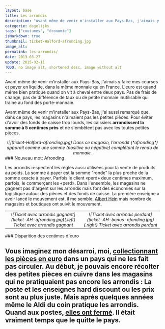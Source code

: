 ```yaml
---
layout: base
title: Les arrondis
description: "Avant même de venir m'installer aux Pays-Bas, j'aimais y faire mes courses et payer en liquide, dans la même monnaie qu'en France. L'euro est quand même bien"
categorie: dagelijks
tags: ["coutumes", "économie"]
isMarkdown: true
thumbnail: ticket-Halford-afronding.jpg
image_alt: 
permalink: les-arrondis/
date: 2013-08-27
update: 2015-02-11
TODO: no image alt, shortened desc, image without alt
---
```


Avant même de venir m'installer aux Pays-Bas, j'aimais y faire mes courses et payer en liquide, dans la même monnaie qu'en France. L'euro est quand même bien pratique quand on vit à cheval entre deux pays. Pas de frais de change, pas de différence de taux ou de petite monnaie inutilisable qui traine au fond des porte-monnaie.

Avant même de venir m'installer aux Pays-Bas, j'ai aussi remarqué que, dans ce pays, les magasins n'aimaient pas les petites pièces. Pour éviter d'avoir des fonds de caisse trop lourds, les caissiers **arrondissent la somme à 5 centimes près** et ne s'embêtent pas avec les toutes petites pièces.
<!-- HTML -->
<div style="text-align:center; font-style:italic;">
<!-- / HTML -->
![](ticket-Halford-afronding.jpg)
<!-- HTML -->
Dans ce magasin, l'arrondit (*afronding*) apparait comme une somme (positive ou négative) complétant le rendu de monnaie.
</div>
<!-- / HTML -->
### Nouveau mot: Afronding

Les arrondis respectent les règles aussi utilisées pour la vente de produits au poids. La somme à payer est la somme "ronde" la plus proche de la somme exacte à payer. Parfois le client «perd» deux centimes maximum, parfois, le commerçant les «perd». Dans l'ensemble, les magasins ne gagnent pas d'argent sur les arrondis mais font des économies sur la logistique autour des pièces et des fonds de caisse. La première enseigne a avoir lancé le mouvement est, il me semble, [Albert Hein](http://meinamsterdam.nl/albert-hein-et-compagnie) mais nombre de magasins et boutiques ont suivit le mouvement.

<!-- HTML -->
<table><tr><td style="text-align:center; font-style:italic;">
<!-- / HTML -->
![Ticket avec arrondis gagnant](ticket-AH-afronding.jpg){.left}
<!-- HTML -->
Ticket avec arrondis gagnant
</td><td style="text-align:center; font-style:italic;">
<!-- / HTML -->
![Ticket avec arrondis perdant](ticket-AH-bonus-afonding.jpg){.right}
<!-- HTML -->
Ticket avec arrondis perdant
</td></tr></table>
<!-- / HTML -->
### Disparition des centimes d'euro

Vous imaginez mon désarroi, moi, [collectionnant les pièces en euro](http://meinamsterdam.nl/2006-nouveau-millesime) dans un pays qui ne les fait pas circuler. Au début, je pouvais encore récolter des petites pièces en cuivre dans les magasins qui ne pratiquaient pas encore les arrondis : La poste et les enseignes hard discount ou les prix sont au plus juste. Mais après quelques années même le Aldi du coin pratique les arrondis. Quand aux postes, [elles ont fermé](http://meinamsterdam.nl/la-fin-des-bureaux-de-poste). Il était vraiment temps que le quitte le pays.
---